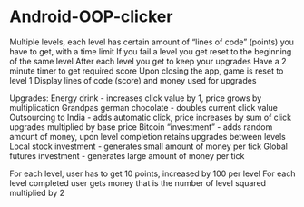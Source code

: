 # Android-OOP-clicker

Multiple levels, each level has certain amount of “lines of code” (points) you have to get, with a time limit
If you fail a level you get reset to the beginning of the same level
After each level you get to keep your upgrades
Have a 2 minute timer to get required score
Upon closing the app, game is reset to level 1
Display lines of code (score) and money used for upgrades

Upgrades:
  Energy drink - increases click value by 1, price grows by multiplication 
  Grandpas german chocolate - doubles current click value
  Outsourcing to India - adds automatic click, price increases by sum of click upgrades multiplied by base price 
  Bitcoin “investment” - adds random amount of money, upon level completion retains upgrades between levels
  Local stock investment - generates small amount of money per tick
  Global futures investment - generates large amount of money per tick
  
For each level, user has to get 10 points, increased by 100 per level
For each level completed user gets money that is the number of level squared multiplied by 2


